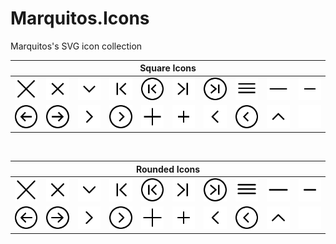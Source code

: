 # Marquitos.Icons
Marquitos's SVG icon collection

<table>
<thead>
<tr>
<th colspan="10">Square Icons</th>
</tr>
</thead>
<tbody>
<tr>
<td><img src="https://github.com/MarquitosPT/Marquitos.Icons/blob/main/src/square/Cross.svg" alt="Cross" /></td>
<td><img src="https://github.com/MarquitosPT/Marquitos.Icons/blob/main/src/square/CrossSmall.svg" alt="CrossSmall" /></td>
<td><img src="https://github.com/MarquitosPT/Marquitos.Icons/blob/main/src/square/Down.svg" alt="Down" /></td>
<td><img src="https://github.com/MarquitosPT/Marquitos.Icons/blob/main/src/square/First.svg" alt="First" /></td>
<td><img src="https://github.com/MarquitosPT/Marquitos.Icons/blob/main/src/square/FirstCircle.svg" alt="FirstCircle" /></td>
<td><img src="https://github.com/MarquitosPT/Marquitos.Icons/blob/main/src/square/Last.svg" alt="Last" /></td>
<td><img src="https://github.com/MarquitosPT/Marquitos.Icons/blob/main/src/square/LastCircle.svg" alt="LastCircle" /></td>
<td><img src="https://github.com/MarquitosPT/Marquitos.Icons/blob/main/src/square/Menu.svg" alt="Menu" /></td>
<td><img src="https://github.com/MarquitosPT/Marquitos.Icons/blob/main/src/square/Minus.svg" alt="Minus" /></td>
<td><img src="https://github.com/MarquitosPT/Marquitos.Icons/blob/main/src/square/MinusSmall.svg" alt="MinusSmall" /></td>
</tr>
<tr>
<td><img src="https://github.com/MarquitosPT/Marquitos.Icons/blob/main/src/square/NavigateBack.svg" alt="NavigateBack" /></td>
<td><img src="https://github.com/MarquitosPT/Marquitos.Icons/blob/main/src/square/NavigateForward.svg" alt="NavigateForward" /></td>
<td><img src="https://github.com/MarquitosPT/Marquitos.Icons/blob/main/src/square/Next.svg" alt="Next" /></td>
<td><img src="https://github.com/MarquitosPT/Marquitos.Icons/blob/main/src/square/NextCircle.svg" alt="NextCircle" /></td>
<td><img src="https://github.com/MarquitosPT/Marquitos.Icons/blob/main/src/square/Plus.svg" alt="Plus" /></td>
<td><img src="https://github.com/MarquitosPT/Marquitos.Icons/blob/main/src/square/PlusSmall.svg" alt="PlusSmall" /></td>
<td><img src="https://github.com/MarquitosPT/Marquitos.Icons/blob/main/src/square/Prev.svg" alt="Prev" /></td>
<td><img src="https://github.com/MarquitosPT/Marquitos.Icons/blob/main/src/square/PrevCircle.svg" alt="PrevCircle" /></td>
<td><img src="https://github.com/MarquitosPT/Marquitos.Icons/blob/main/src/square/Up.svg" alt="Up" /></td>
<td><img src="https://github.com/MarquitosPT/Marquitos.Icons/blob/main/src/Empty.svg" alt="Empty" /></td>
</tr>
</tbody>
</table>
</br>
<table>
<thead>
<tr>
<th colspan="10">Rounded Icons</th>
</tr>
</thead>
<tbody>
<tr>
<td><img src="https://github.com/MarquitosPT/Marquitos.Icons/blob/main/src/rounded/CrossRounded.svg" alt="CrossRounded" /></td>
<td><img src="https://github.com/MarquitosPT/Marquitos.Icons/blob/main/src/rounded/CrossSmallRounded.svg" alt="CrossSmallRounded" /></td>
<td><img src="https://github.com/MarquitosPT/Marquitos.Icons/blob/main/src/rounded/DownRounded.svg" alt="DownRounded" /></td>
<td><img src="https://github.com/MarquitosPT/Marquitos.Icons/blob/main/src/rounded/FirstRounded.svg" alt="FirstRounded" /></td>
<td><img src="https://github.com/MarquitosPT/Marquitos.Icons/blob/main/src/rounded/FirstCircleRounded.svg" alt="FirstCircleRounded" /></td>
<td><img src="https://github.com/MarquitosPT/Marquitos.Icons/blob/main/src/rounded/LastRounded.svg" alt="LastRounded" /></td>
<td><img src="https://github.com/MarquitosPT/Marquitos.Icons/blob/main/src/rounded/LastCircleRounded.svg" alt="LastCircleRounded" /></td>
<td><img src="https://github.com/MarquitosPT/Marquitos.Icons/blob/main/src/rounded/MenuRounded.svg" alt="MenuRounded" /></td>
<td><img src="https://github.com/MarquitosPT/Marquitos.Icons/blob/main/src/rounded/MinusRounded.svg" alt="MinusRounded" /></td>
<td><img src="https://github.com/MarquitosPT/Marquitos.Icons/blob/main/src/rounded/MinusSmallRounded.svg" alt="MinusSmallRounded" /></td>
</tr>
<tr>
<td><img src="https://github.com/MarquitosPT/Marquitos.Icons/blob/main/src/rounded/NavigateBackRounded.svg" alt="NavigateBackRounded" /></td>
<td><img src="https://github.com/MarquitosPT/Marquitos.Icons/blob/main/src/rounded/NavigateForwardRounded.svg" alt="NavigateForwardRounded" /></td>
<td><img src="https://github.com/MarquitosPT/Marquitos.Icons/blob/main/src/rounded/NextRounded.svg" alt="NextRounded" /></td>
<td><img src="https://github.com/MarquitosPT/Marquitos.Icons/blob/main/src/rounded/NextCircleRounded.svg" alt="NextCircleRounded" /></td>
<td><img src="https://github.com/MarquitosPT/Marquitos.Icons/blob/main/src/rounded/PlusRounded.svg" alt="PlusRounded" /></td>
<td><img src="https://github.com/MarquitosPT/Marquitos.Icons/blob/main/src/rounded/PlusSmallRounded.svg" alt="PlusSmallRounded" /></td>
<td><img src="https://github.com/MarquitosPT/Marquitos.Icons/blob/main/src/rounded/PrevRounded.svg" alt="PrevRounded" /></td>
<td><img src="https://github.com/MarquitosPT/Marquitos.Icons/blob/main/src/rounded/PrevCircleRounded.svg" alt="PrevCircleRounded" /></td>
<td><img src="https://github.com/MarquitosPT/Marquitos.Icons/blob/main/src/rounded/UpRounded.svg" alt="UpRounded" /></td>
<td><img src="https://github.com/MarquitosPT/Marquitos.Icons/blob/main/src/Empty.svg" alt="Empty" /></td>
</tr>
